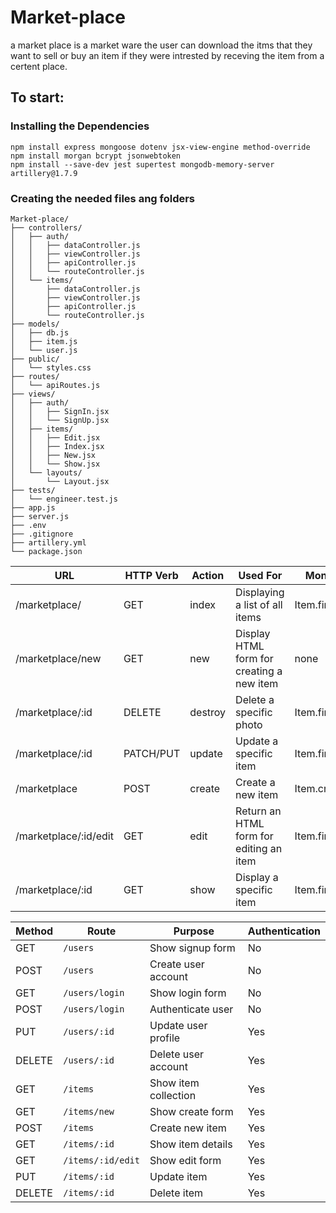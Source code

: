 # Market-place

a market place is a market ware the user can download the itms that they want to sell or buy an item if they were intrested by receving the item from a certent place.

## To start:
### Installing the Dependencies
```
npm install express mongoose dotenv jsx-view-engine method-override
npm install morgan bcrypt jsonwebtoken
npm install --save-dev jest supertest mongodb-memory-server artillery@1.7.9

```

### Creating the needed files ang folders
```
Market-place/
├── controllers/
│   ├── auth/
│   │   ├── dataController.js    
│   │   ├── viewController.js    
│   │   ├── apiController.js     
│   │   └── routeController.js   
│   └── items/
│       ├── dataController.js    
│       ├── viewController.js    
│       ├── apiController.js     
│       └── routeController.js   
├── models/
│   ├── db.js    
│   ├── item.js    
│   └── user.js   
├── public/
│   └── styles.css 
├── routes/
│   └── apiRoutes.js
├── views/
│   ├── auth/
│   │   ├── SignIn.jsx     
│   │   └── SignUp.jsx   
│   ├── items/
│   │   ├── Edit.jsx    
│   │   ├── Index.jsx   
│   │   ├── New.jsx     
│   │   └── Show.jsx  
│   └── layouts/
│       └── Layout.jsx
├── tests/
│   └── engineer.test.js
├── app.js
├── server.js
├── .env
├── .gitignore
├── artillery.yml
└── package.json
```


| **URL** | **HTTP Verb** |  **Action**| **Used For**| **Mongoose Method** | **View** |
|------------|-------------|------------|-------------------------------| ---------------------| ------------- |
| /marketplace/         | GET       | index  | Displaying a list of all items | Item.find | Index.jsx |
| /marketplace/new         | GET       | new | Display HTML form for creating a new item | none | New.jsx |
| /marketplace/:id      | DELETE    | destroy | Delete a specific photo  | Item.findByIdAndDelete | none |
| /marketplace/:id      | PATCH/PUT | update | Update a specific item   | Item.findOneAndUpdate | none |
| /marketplace          | POST      | create | Create a new item | Item.create | none |
| /marketplace/:id/edit | GET       | edit   | Return an HTML form for editing an item | Item.findById | Edit.jsx |
| /marketplace/:id      | GET       | show   | Display a specific item | Item.findById | Show.jsx |     

| Method | Route | Purpose | Authentication |
|--------|-------|---------|----------------|
| GET | `/users` | Show signup form | No |
| POST | `/users` | Create user account | No |
| GET | `/users/login` | Show login form | No |
| POST | `/users/login` | Authenticate user | No |
| PUT | `/users/:id` | Update user profile | Yes |
| DELETE | `/users/:id` | Delete user account | Yes |
| GET | `/items` | Show item collection | Yes |
| GET | `/items/new` | Show create form | Yes |
| POST | `/items` | Create new item | Yes |
| GET | `/items/:id` | Show item details | Yes |
| GET | `/items/:id/edit` | Show edit form | Yes |
| PUT | `/items/:id` | Update item | Yes |
| DELETE | `/items/:id` | Delete item | Yes |